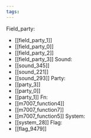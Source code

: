 ```yaml
---
tags:
---
```

Field_party:
- [[field_party_1]]
- [[field_party_0]]
- [[field_party_2]]
- [[field_party_3]]
Sound:
- [[sound_345]]
- [[sound_221]]
- [[sound_293]]
Party:
- [[party_3]]
- [[party_0]]
- [[party_1]]
Fn:
- [[m7007_function4]]
- [[m7007_function7]]
- [[m7007_function5]]
System:
- [[system_28]]
Flag:
- [[flag_9479]]
